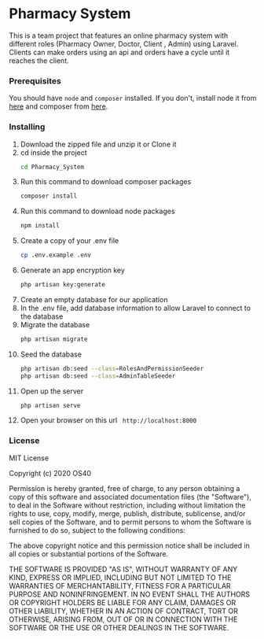 # Pharmacy System

This is a team project that features an online pharmacy system with different roles (Pharmacy Owner, Doctor, Client , Admin) using Laravel. Clients can make orders using an api and orders have a cycle until it reaches the client.
### Prerequisites

You should have `node` and `composer` installed. If you don't, install node it from [here](https://nodejs.org/) and composer from [here](https://getcomposer.org/download/).

### Installing
1. Download the zipped file and unzip it or Clone it
2. cd inside the project 
    ```sh
    cd Pharmacy_System
    ```
3.  Run this command to download composer packages
    ```sh
    composer install
    ```
4. Run this command to download node packages
    ```sh
    npm install
    ```
5. Create a copy of your .env file
    ```sh
    cp .env.example .env
    ```
6. Generate an app encryption key
    ```sh
    php artisan key:generate
    ```
7. Create an empty database for our application
8. In the .env file, add database information to allow Laravel to connect to the database
9. Migrate the database
    ```sh
    php artisan migrate
    ```
10. Seed the database
    ```sh
    php artisan db:seed --class=RolesAndPermissionSeeder
    php artisan db:seed --class=AdminTableSeeder
    ```
11. Open up the server
    ```sh
    php artisan serve
    ```
12. Open your browser on this url ``` http://localhost:8000```

### License
MIT License

Copyright (c) 2020 OS40

Permission is hereby granted, free of charge, to any person obtaining a copy of this software and associated documentation files (the "Software"), to deal in the Software without restriction, including without limitation the rights to use, copy, modify, merge, publish, distribute, sublicense, and/or sell copies of the Software, and to permit persons to whom the Software is furnished to do so, subject to the following conditions:

The above copyright notice and this permission notice shall be included in all copies or substantial portions of the Software.

THE SOFTWARE IS PROVIDED "AS IS", WITHOUT WARRANTY OF ANY KIND, EXPRESS OR IMPLIED, INCLUDING BUT NOT LIMITED TO THE WARRANTIES OF MERCHANTABILITY, FITNESS FOR A PARTICULAR PURPOSE AND NONINFRINGEMENT. IN NO EVENT SHALL THE AUTHORS OR COPYRIGHT HOLDERS BE LIABLE FOR ANY CLAIM, DAMAGES OR OTHER LIABILITY, WHETHER IN AN ACTION OF CONTRACT, TORT OR OTHERWISE, ARISING FROM, OUT OF OR IN CONNECTION WITH THE SOFTWARE OR THE USE OR OTHER DEALINGS IN THE SOFTWARE.
